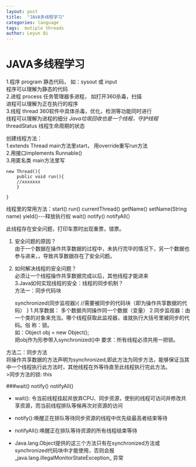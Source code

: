 ```yaml
---
layout: post
title:  "JAVA多线程学习"
categories: language
tags:  mutiple threads
author: Leyun Qi
---
```


# JAVA多线程学习

1.程序 program   静态代码， 如：sysout 或 input  
程序可以理解为静态的代码  
2.进程 process   任务管理器多进程， 如打开360杀毒，扫描   
进程可以理解为正在执行的程序  
3.线程 thread		360软件中具体杀毒，优化，检测等功能同时进行  
线程可以理解为进程的细分 
*Java垃圾回收也是一个线程，守护线程*  
threadStatus  线程生命周期的状态  

创建线程方法：  
1.extends Thread main方法里start， 用override重写run方法  
2.用接口implements Runnable()  
3.用匿名类 main方法里写
	
	new Thread(){
		public void run(){
		//xxxxxxx
		}
	
	}
线程里的常用方法：start() run() currentThread() getName() setName(String name) yield()---释放执行权 wait() notify() notifyAll(）  

此线程存在安全问题，打印车票时出现重票，错票。  
1. 安全问题的原因？  
由于一个数据在操作共享数据的过程中，未执行完毕的情况下，另一个数据也参与进来，，导致共享数据存在了安全问题。
2. 如何解决线程的安全问题？  
必须让一个线程操作共享数据完成以后，其他线程才能进来  
3.Java如何实现线程的安全：线程的同步机制？  
方法一：同步代码块   

	synchronized(同步监视器){
			//需要被同步的代码块（即为操作共享数据的代码）
	} 
	1.共享数据： 多个数据共同操作同一个数据（变量）
	2.同步监视器：由一个类的对象来充当。哪个线程获取此监视器，谁就执行大括号里被同步的代码。俗	称：锁。   
	如：Object obj = new Object();   
	把obj作为形参带入synchronized()中
	要求：所有线程必须共用一把锁。

方法二：同步方法   
	将操作共享数据的方法声明为synchronized,即此方法为同步方法，能够保证当其中一个线程执行此方法时，其他线程在外等待直至此线程执行完此方法。  
	>同步方法的锁: this



###wait() notify() notifyAll()
* wait(): 令当前线程挂起并放弃CPU、同步资源，使别的线程可访问并修改共享资源，而当前线程排队等候再次对资源的访问  

* notify():唤醒正在排队等待同步资源的线程中优先级最高者结束等待  

* notifyAll():唤醒正在排队等待资源的所有线程结束等待  
* Java.lang.Object提供的这三个方法只有在synchronized方法或synchronized代码块中才能使用，否则会报_java.lang.illegalMonitorStateException_ 异常